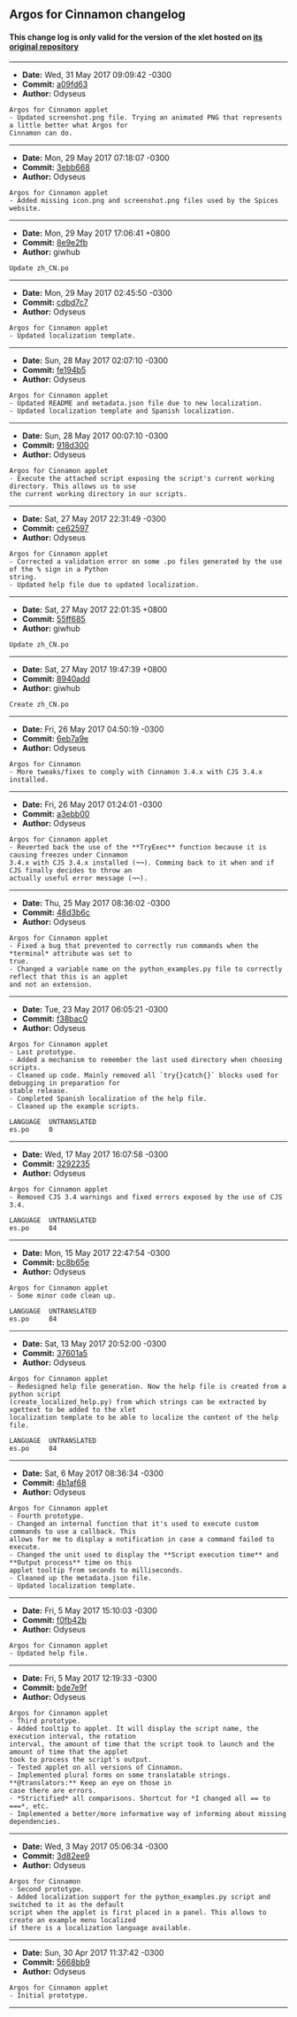 ## Argos for Cinnamon changelog

#### This change log is only valid for the version of the xlet hosted on [its original repository](https://github.com/Odyseus/CinnamonTools)

***

- **Date:** Wed, 31 May 2017 09:09:42 -0300
- **Commit:** [a09fd63](https://github.com/Odyseus/CinnamonTools/commit/a09fd63)
- **Author:** Odyseus

```
Argos for Cinnamon applet
- Updated screenshot.png file. Trying an animated PNG that represents a little better what Argos for
Cinnamon can do.

```

***

- **Date:** Mon, 29 May 2017 07:18:07 -0300
- **Commit:** [3ebb668](https://github.com/Odyseus/CinnamonTools/commit/3ebb668)
- **Author:** Odyseus

```
Argos for Cinnamon applet
- Added missing icon.png and screenshot.png files used by the Spices website.

```

***

- **Date:** Mon, 29 May 2017 17:06:41 +0800
- **Commit:** [8e9e2fb](https://github.com/Odyseus/CinnamonTools/commit/8e9e2fb)
- **Author:** giwhub

```
Update zh_CN.po

```

***

- **Date:** Mon, 29 May 2017 02:45:50 -0300
- **Commit:** [cdbd7c7](https://github.com/Odyseus/CinnamonTools/commit/cdbd7c7)
- **Author:** Odyseus

```
Argos for Cinnamon applet
- Updated localization template.

```

***

- **Date:** Sun, 28 May 2017 02:07:10 -0300
- **Commit:** [fe194b5](https://github.com/Odyseus/CinnamonTools/commit/fe194b5)
- **Author:** Odyseus

```
Argos for Cinnamon applet
- Updated README and metadata.json file due to new localization.
- Updated localization template and Spanish localization.

```

***

- **Date:** Sun, 28 May 2017 00:07:10 -0300
- **Commit:** [918d300](https://github.com/Odyseus/CinnamonTools/commit/918d300)
- **Author:** Odyseus

```
Argos for Cinnamon applet
- Execute the attached script exposing the script's current working directory. This allows us to use
the current working directory in our scripts.

```

***

- **Date:** Sat, 27 May 2017 22:31:49 -0300
- **Commit:** [ce62597](https://github.com/Odyseus/CinnamonTools/commit/ce62597)
- **Author:** Odyseus

```
Argos for Cinnamon applet
- Corrected a validation error on some .po files generated by the use of the % sign in a Python
string.
- Updated help file due to updated localization.

```

***

- **Date:** Sat, 27 May 2017 22:01:35 +0800
- **Commit:** [55ff685](https://github.com/Odyseus/CinnamonTools/commit/55ff685)
- **Author:** giwhub

```
Update zh_CN.po

```

***

- **Date:** Sat, 27 May 2017 19:47:39 +0800
- **Commit:** [8940add](https://github.com/Odyseus/CinnamonTools/commit/8940add)
- **Author:** giwhub

```
Create zh_CN.po

```

***

- **Date:** Fri, 26 May 2017 04:50:19 -0300
- **Commit:** [6eb7a9e](https://github.com/Odyseus/CinnamonTools/commit/6eb7a9e)
- **Author:** Odyseus

```
Argos for Cinnamon
- More tweaks/fixes to comply with Cinnamon 3.4.x with CJS 3.4.x installed.

```

***

- **Date:** Fri, 26 May 2017 01:24:01 -0300
- **Commit:** [a3ebb00](https://github.com/Odyseus/CinnamonTools/commit/a3ebb00)
- **Author:** Odyseus

```
Argos for Cinnamon applet
- Reverted back the use of the **TryExec** function because it is causing freezes under Cinnamon
3.4.x with CJS 3.4.x installed (¬¬). Comming back to it when and if CJS finally decides to throw an
actually useful error message (¬¬).

```

***

- **Date:** Thu, 25 May 2017 08:36:02 -0300
- **Commit:** [48d3b6c](https://github.com/Odyseus/CinnamonTools/commit/48d3b6c)
- **Author:** Odyseus

```
Argos for Cinnamon applet
- Fixed a bug that prevented to correctly run commands when the *terminal* attribute was set to
true.
- Changed a variable name on the python_examples.py file to correctly reflect that this is an applet
and not an extension.

```

***

- **Date:** Tue, 23 May 2017 06:05:21 -0300
- **Commit:** [f38bac0](https://github.com/Odyseus/CinnamonTools/commit/f38bac0)
- **Author:** Odyseus

```
Argos for Cinnamon applet
- Last prototype.
- Added a mechanism to remember the last used directory when choosing scripts.
- Cleaned up code. Mainly removed all `try{}catch{}` blocks used for debugging in preparation for
stable release.
- Completed Spanish localization of the help file.
- Cleaned up the example scripts.

LANGUAGE  UNTRANSLATED
es.po     0

```

***

- **Date:** Wed, 17 May 2017 16:07:58 -0300
- **Commit:** [3292235](https://github.com/Odyseus/CinnamonTools/commit/3292235)
- **Author:** Odyseus

```
Argos for Cinnamon applet
- Removed CJS 3.4 warnings and fixed errors exposed by the use of CJS 3.4.

LANGUAGE  UNTRANSLATED
es.po     84

```

***

- **Date:** Mon, 15 May 2017 22:47:54 -0300
- **Commit:** [bc8b65e](https://github.com/Odyseus/CinnamonTools/commit/bc8b65e)
- **Author:** Odyseus

```
Argos for Cinnamon applet
- Some minor code clean up.

LANGUAGE  UNTRANSLATED
es.po     84

```

***

- **Date:** Sat, 13 May 2017 20:52:00 -0300
- **Commit:** [37601a5](https://github.com/Odyseus/CinnamonTools/commit/37601a5)
- **Author:** Odyseus

```
Argos for Cinnamon applet
- Redesigned help file generation. Now the help file is created from a python script
(create_localized_help.py) from which strings can be extracted by xgettext to be added to the xlet
localization template to be able to localize the content of the help file.

LANGUAGE  UNTRANSLATED
es.po     84

```

***

- **Date:** Sat, 6 May 2017 08:36:34 -0300
- **Commit:** [4b1af68](https://github.com/Odyseus/CinnamonTools/commit/4b1af68)
- **Author:** Odyseus

```
Argos for Cinnamon applet
- Fourth prototype.
- Changed an internal function that it's used to execute custom commands to use a callback. This
allows for me to display a notification in case a command failed to execute.
- Changed the unit used to display the **Script execution time** and **Output process** time on this
applet tooltip from seconds to milliseconds.
- Cleaned up the metadata.json file.
- Updated localization template.

```

***

- **Date:** Fri, 5 May 2017 15:10:03 -0300
- **Commit:** [f0fb42b](https://github.com/Odyseus/CinnamonTools/commit/f0fb42b)
- **Author:** Odyseus

```
Argos for Cinnamon applet
- Updated help file.

```

***

- **Date:** Fri, 5 May 2017 12:19:33 -0300
- **Commit:** [bde7e9f](https://github.com/Odyseus/CinnamonTools/commit/bde7e9f)
- **Author:** Odyseus

```
Argos for Cinnamon applet
- Third prototype.
- Added tooltip to applet. It will display the script name, the execution interval, the rotation
interval, the amount of time that the script took to launch and the amount of time that the applet
took to process the script's output.
- Tested applet on all versions of Cinnamon.
- Implemented plural forms on some translatable strings. **@translators:** Keep an eye on those in
case there are errors.
- *Strictified* all comparisons. Shortcut for *I changed all == to ===*, etc.
- Implemented a better/more informative way of informing about missing dependencies.

```

***

- **Date:** Wed, 3 May 2017 05:06:34 -0300
- **Commit:** [3d82ee9](https://github.com/Odyseus/CinnamonTools/commit/3d82ee9)
- **Author:** Odyseus

```
Argos for Cinnamon
- Second prototype.
- Added localization support for the python_examples.py script and switched to it as the default
script when the applet is first placed in a panel. This allows to create an example menu localized
if there is a localization language available.

```

***

- **Date:** Sun, 30 Apr 2017 11:37:42 -0300
- **Commit:** [5668bb9](https://github.com/Odyseus/CinnamonTools/commit/5668bb9)
- **Author:** Odyseus

```
Argos for Cinnamon applet
- Initial prototype.

```

***
